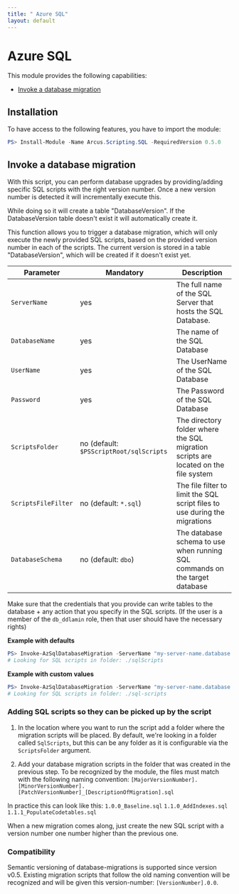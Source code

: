 ```yaml
---
title: " Azure SQL"
layout: default
---
```


# Azure SQL

This module provides the following capabilities:
- [Invoke a database migration](#invoke-a-database-migration)

## Installation

To have access to the following features, you have to import the module:

```powershell
PS> Install-Module -Name Arcus.Scripting.SQL -RequiredVersion 0.5.0
```

## Invoke a database migration

With this script, you can perform database upgrades by providing/adding specific SQL scripts with the right version number.
Once a new version number is detected it will incrementally execute this.

While doing so it will create a table "DatabaseVersion".
If the DatabaseVersion table doesn't exist it will automatically create it.

This function allows you to trigger a database migration, which will only execute the newly provided SQL scripts, based on the provided version number in each of the scripts. 
The current version is stored in a table "DatabaseVersion", which will be created if it doesn't exist yet.

| Parameter           | Mandatory                               | Description                                                                         |
| ------------------- | --------------------------------------- | ----------------------------------------------------------------------------------- |
| `ServerName`        | yes                                     | The full name of the SQL Server that hosts the SQL Database.                        |
| `DatabaseName`      | yes                                     | The name of the SQL Database                                                        |
| `UserName`          | yes                                     | The UserName of the SQL Database                                                    |
| `Password`          | yes                                     | The Password of the SQL Database                                                    |
| `ScriptsFolder`     | no (default: `$PSScriptRoot/sqlScripts` | The directory folder where the SQL migration scripts are located on the file system |
| `ScriptsFileFilter` | no (default: `*.sql`)                   | The file filter to limit the SQL script files to use during the migrations          |
| `DatabaseSchema`    | no (default: `dbo`)                     | The database schema to use when running SQL commands on the target database         |

Make sure that the credentials that you provide can write tables to the database + any action that you specify in the SQL scripts. (If the user is a member of the `db_ddlamin` role, then that user should have the necessary rights)

**Example with defaults**

```powershell
PS> Invoke-AzSqlDatabaseMigration -ServerName "my-server-name.database.windows.net" -DatabaseName "my-database-name" -Username "my-sql-username" -Password "my-sql-password"
# Looking for SQL scripts in folder: ./sqlScripts
```

**Example with custom values**

```powershell
PS> Invoke-AzSqlDatabaseMigration -ServerName "my-server-name.database.windows.net" -DatabaseName "my-database-name" -Username "my-sql-username" -Password "my-sql-password" -ScriptsFolder "$PSScriptRoot/sql-scripts" -ScriptsFileFilter "*.MyScript.sql" -DatabaseSchema "custom"
# Looking for SQL scripts in folder: ./sql-scripts
```

### Adding SQL scripts so they can be picked up by the script

1. In the location where you want to run the script add a folder where the migration scripts will be placed.  By default, we're looking in a folder called `SqlScripts`, but this can be any folder as it is configurable via the `ScriptsFolder` argument.

2. Add your database migration scripts in the folder that was created in the previous step.  To be recognized by the module, the files must match with the following naming convention:
`[MajorVersionNumber].[MinorVersionNumber].[PatchVersionNumber]_[DescriptionOfMigration].sql`

In practice this can look like this:
`1.0.0_Baseline.sql`
`1.1.0_AddIndexes.sql`
`1.1.1_PopulateCodetables.sql`

When a new migration comes along, just create the new SQL script with a version number one number higher than the previous one.

### Compatibility

Semantic versioning of database-migrations is supported since version v0.5.  Existing migration scripts that follow the old naming convention will be recognized and will be given this version-number: `[VersionNumber].0.0`.
